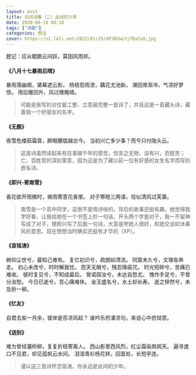```yaml
---
layout: post
title: 云间诗集（二）此间的少年
date: 2020-06-18 00:10
tags: ["诗歌"]
categories: 想法
cover: https://s2.loli.net/2022/01/25/XPJNZwLYjTBa2sQ.jpg
---
```


题记：应从鲲鹏云间跃，莫因风雨却。

#### 《八月十七暴雨后晴》

暴雨落幽阁，黛幕遮云影。
杨枝怨雨滂，藕花尤池新。
潮回席渐冷，气凉好梦惊。
雨后暖回升，风过赠晚晴。

> 可能是我写的对仗最工整、立意最完整一首诗了，并且这是一首藏头诗，藏着我一个好朋友的名字。

#### 《无题》

夜雪危楼茹霜音，醉眼朦胧越古今。
当初兴亡多少事？而今只付陇头云。

> 这首诗虽然读起来有往事越千年的感觉，但言之无物，没有兴，百姓苦；亡，百姓苦的深刻寓意，因为这是为了藏以前一位有好感的女生名字而写的嵌名诗。

#### 《即兴-寄南雪》

香花欲开雨微时，微雨寄意花香里。
对子寒暄三两语，恰似清风过芙蕖。

> 南雪是一个高中同学，这倒不是情诗啥的，背后的故事还挺有趣，她觉得我字好看，让我给她在一个书签上抄一句话，开头两个字是对于，我一不留神写成了对子，便即兴写了后面一句诗，大意是夸她人很好，和她交谈如沐春风的意思。现在想想当时确实还挺有才华的（XP）。

#### 《哀铭涛》

俯仰尘世兮，最知己难有。
复忆初识兮，疏朗如清流。
同窗未久兮，文理各奔走。
初心未改兮，时时解我忧。
怨天无眼兮，残忍降癌咒。
时光短碎兮，苦痛已难收。
彼时复见兮，不知成最后。
曾诺探汝兮，未达自怨尤。
愧作手足兮，不曾分汝愁。
今日已逝兮，吾心痛难休。
金玉盛名兮，水土却长寿。
逝之猝然兮，未及折一柳。

#### 《忆友》

自君去矣一月余，彼岸是否凉风起？
谁吟乐府凄凉句，来说心中悲恸意。

#### 《送别》

难为曾经灞桥柳，复复折枝寄离人。
西山影里西风烈，红尘霜染鹧鸪天。
遍寻渡口不见君，却见孤帆云水间。
泪湿青衫杨花转，回首处，长短亭连。

> 谨以这三首诗怀念铭涛。你永远是此间的少年。